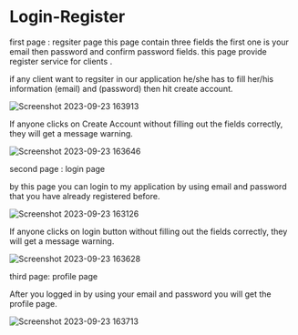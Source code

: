 # Login-Register

first page : regsiter page
this page contain three fields the first one is your email then password and confirm password fields.
this page provide register service for clients .

if any client want to regsiter in our application he/she has to fill her/his information (email) and (password) then hit create account.



![Screenshot 2023-09-23 163913](https://github.com/Laith-Alzbaidy/Login-Register/assets/127303429/54b99752-abb9-4bb5-bdc7-0ad4eacc7ae1)




If anyone clicks on Create Account without filling out the fields correctly, they will get a message warning.




![Screenshot 2023-09-23 163646](https://github.com/Laith-Alzbaidy/Login-Register/assets/127303429/dc03e2d1-85b6-4c63-8932-23a8937a908b)




second page : login page

by this page you can login to my application by using email and password that you have already registered before.




![Screenshot 2023-09-23 163126](https://github.com/Laith-Alzbaidy/Login-Register/assets/127303429/e3637237-5f0e-4fc5-8d66-4fd6391297f8)




If anyone clicks on login button without filling out the fields correctly, they will get a message warning.



![Screenshot 2023-09-23 163628](https://github.com/Laith-Alzbaidy/Login-Register/assets/127303429/ea1c37f1-efd6-44ed-9a4f-a5bc065feb1e)



third page: profile page

After you logged in by using your email and password you will get the profile page.



![Screenshot 2023-09-23 163713](https://github.com/Laith-Alzbaidy/Login-Register/assets/127303429/2282a7a3-096a-4d07-a777-3ad2a202eeb8)


